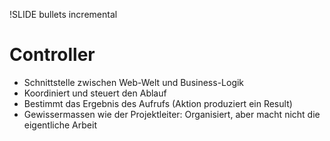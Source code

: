 !SLIDE bullets incremental
# Controller #

* Schnittstelle zwischen Web-Welt und Business-Logik
* Koordiniert und steuert den Ablauf
* Bestimmt das Ergebnis des Aufrufs (Aktion produziert ein Result)
* Gewissermassen wie der Projektleiter: Organisiert, aber macht nicht die eigentliche Arbeit
